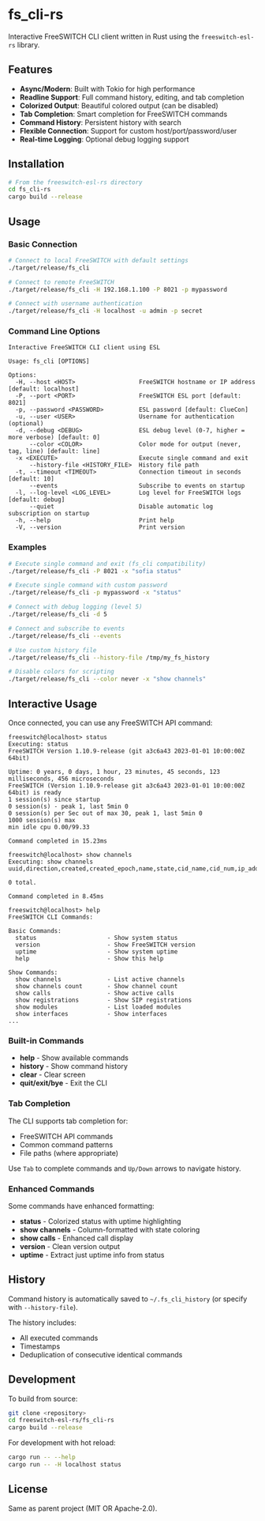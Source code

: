 # fs_cli-rs

Interactive FreeSWITCH CLI client written in Rust using the `freeswitch-esl-rs` library.

## Features

- **Async/Modern**: Built with Tokio for high performance
- **Readline Support**: Full command history, editing, and tab completion
- **Colorized Output**: Beautiful colored output (can be disabled)
- **Tab Completion**: Smart completion for FreeSWITCH commands
- **Command History**: Persistent history with search
- **Flexible Connection**: Support for custom host/port/password/user
- **Real-time Logging**: Optional debug logging support

## Installation

```bash
# From the freeswitch-esl-rs directory
cd fs_cli-rs
cargo build --release
```

## Usage

### Basic Connection

```bash
# Connect to local FreeSWITCH with default settings
./target/release/fs_cli

# Connect to remote FreeSWITCH
./target/release/fs_cli -H 192.168.1.100 -P 8021 -p mypassword

# Connect with username authentication
./target/release/fs_cli -H localhost -u admin -p secret
```

### Command Line Options

```
Interactive FreeSWITCH CLI client using ESL

Usage: fs_cli [OPTIONS]

Options:
  -H, --host <HOST>                  FreeSWITCH hostname or IP address [default: localhost]
  -P, --port <PORT>                  FreeSWITCH ESL port [default: 8021]
  -p, --password <PASSWORD>          ESL password [default: ClueCon]
  -u, --user <USER>                  Username for authentication (optional)
  -d, --debug <DEBUG>                ESL debug level (0-7, higher = more verbose) [default: 0]
      --color <COLOR>                Color mode for output (never, tag, line) [default: line]
  -x <EXECUTE>                       Execute single command and exit
      --history-file <HISTORY_FILE>  History file path
  -t, --timeout <TIMEOUT>            Connection timeout in seconds [default: 10]
      --events                       Subscribe to events on startup
  -l, --log-level <LOG_LEVEL>        Log level for FreeSWITCH logs [default: debug]
      --quiet                        Disable automatic log subscription on startup
  -h, --help                         Print help
  -V, --version                      Print version
```

### Examples

```bash
# Execute single command and exit (fs_cli compatibility)
./target/release/fs_cli -P 8021 -x "sofia status"

# Execute single command with custom password
./target/release/fs_cli -p mypassword -x "status"

# Connect with debug logging (level 5)
./target/release/fs_cli -d 5

# Connect and subscribe to events
./target/release/fs_cli --events

# Use custom history file
./target/release/fs_cli --history-file /tmp/my_fs_history

# Disable colors for scripting
./target/release/fs_cli --color never -x "show channels"
```

## Interactive Usage

Once connected, you can use any FreeSWITCH API command:

```
freeswitch@localhost> status
Executing: status
FreeSWITCH Version 1.10.9-release (git a3c6a43 2023-01-01 10:00:00Z 64bit)

Uptime: 0 years, 0 days, 1 hour, 23 minutes, 45 seconds, 123 milliseconds, 456 microseconds
FreeSWITCH (Version 1.10.9-release git a3c6a43 2023-01-01 10:00:00Z 64bit) is ready
1 session(s) since startup
0 session(s) - peak 1, last 5min 0
0 session(s) per Sec out of max 30, peak 1, last 5min 0
1000 session(s) max
min idle cpu 0.00/99.33

Command completed in 15.23ms

freeswitch@localhost> show channels
Executing: show channels
uuid,direction,created,created_epoch,name,state,cid_name,cid_num,ip_addr,dest,application,application_data,dialplan,context,read_codec,write_codec,secure,hostname,presence_id,presence_data,accountcode,callstate,callee_name,callee_num,callee_direction,call_uuid,sent_callee_name,sent_callee_num

0 total.

Command completed in 8.45ms

freeswitch@localhost> help
FreeSWITCH CLI Commands:

Basic Commands:
  status                    - Show system status
  version                   - Show FreeSWITCH version
  uptime                    - Show system uptime
  help                      - Show this help

Show Commands:
  show channels             - List active channels
  show channels count       - Show channel count
  show calls                - Show active calls
  show registrations        - Show SIP registrations
  show modules              - List loaded modules
  show interfaces           - Show interfaces
...
```

### Built-in Commands

- **help** - Show available commands
- **history** - Show command history
- **clear** - Clear screen
- **quit/exit/bye** - Exit the CLI

### Tab Completion

The CLI supports tab completion for:
- FreeSWITCH API commands
- Common command patterns
- File paths (where appropriate)

Use `Tab` to complete commands and `Up/Down` arrows to navigate history.

### Enhanced Commands

Some commands have enhanced formatting:

- **status** - Colorized status with uptime highlighting
- **show channels** - Column-formatted with state coloring
- **show calls** - Enhanced call display
- **version** - Clean version output
- **uptime** - Extract just uptime info from status


## History

Command history is automatically saved to `~/.fs_cli_history` (or specify with `--history-file`).

The history includes:
- All executed commands
- Timestamps
- Deduplication of consecutive identical commands


## Development

To build from source:

```bash
git clone <repository>
cd freeswitch-esl-rs/fs_cli-rs
cargo build --release
```

For development with hot reload:

```bash
cargo run -- --help
cargo run -- -H localhost status
```

## License

Same as parent project (MIT OR Apache-2.0).
